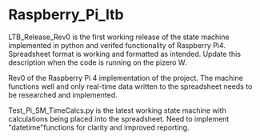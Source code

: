 # Raspberry_Pi_ltb

LTB_Release_Rev0 is the first working release of the state machine implemented in python and verifed functionality of Raspberry Pi4. Spreadsheet format 
is working and formatted as  intended. Update this description when the code is running on the pizero W.

Rev0 of the Raspberry Pi 4 implementation of the project. The machine functions well and only real-time data written to the spreadsheet needs to be researched and implemented.

Test_Pi_SM_TimeCalcs.py is the latest working state machine with calculations being placed into the spreadsheet. Need to implement "datetime"functions for clarity and improved reporting.
